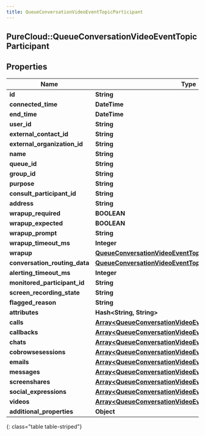 ```yaml
---
title: QueueConversationVideoEventTopicParticipant
---
```

## PureCloud::QueueConversationVideoEventTopicParticipant

## Properties

|Name | Type | Description | Notes|
|------------ | ------------- | ------------- | -------------|
| **id** | **String** |  | [optional] |
| **connected_time** | **DateTime** |  | [optional] |
| **end_time** | **DateTime** |  | [optional] |
| **user_id** | **String** |  | [optional] |
| **external_contact_id** | **String** |  | [optional] |
| **external_organization_id** | **String** |  | [optional] |
| **name** | **String** |  | [optional] |
| **queue_id** | **String** |  | [optional] |
| **group_id** | **String** |  | [optional] |
| **purpose** | **String** |  | [optional] |
| **consult_participant_id** | **String** |  | [optional] |
| **address** | **String** |  | [optional] |
| **wrapup_required** | **BOOLEAN** |  | [optional] |
| **wrapup_expected** | **BOOLEAN** |  | [optional] |
| **wrapup_prompt** | **String** |  | [optional] |
| **wrapup_timeout_ms** | **Integer** |  | [optional] |
| **wrapup** | [**QueueConversationVideoEventTopicWrapup**](QueueConversationVideoEventTopicWrapup.html) |  | [optional] |
| **conversation_routing_data** | [**QueueConversationVideoEventTopicConversationRoutingData**](QueueConversationVideoEventTopicConversationRoutingData.html) |  | [optional] |
| **alerting_timeout_ms** | **Integer** |  | [optional] |
| **monitored_participant_id** | **String** |  | [optional] |
| **screen_recording_state** | **String** |  | [optional] |
| **flagged_reason** | **String** |  | [optional] |
| **attributes** | **Hash&lt;String, String&gt;** |  | [optional] |
| **calls** | [**Array&lt;QueueConversationVideoEventTopicCall&gt;**](QueueConversationVideoEventTopicCall.html) |  | [optional] |
| **callbacks** | [**Array&lt;QueueConversationVideoEventTopicCallback&gt;**](QueueConversationVideoEventTopicCallback.html) |  | [optional] |
| **chats** | [**Array&lt;QueueConversationVideoEventTopicChat&gt;**](QueueConversationVideoEventTopicChat.html) |  | [optional] |
| **cobrowsesessions** | [**Array&lt;QueueConversationVideoEventTopicCobrowse&gt;**](QueueConversationVideoEventTopicCobrowse.html) |  | [optional] |
| **emails** | [**Array&lt;QueueConversationVideoEventTopicEmail&gt;**](QueueConversationVideoEventTopicEmail.html) |  | [optional] |
| **messages** | [**Array&lt;QueueConversationVideoEventTopicMessage&gt;**](QueueConversationVideoEventTopicMessage.html) |  | [optional] |
| **screenshares** | [**Array&lt;QueueConversationVideoEventTopicScreenshare&gt;**](QueueConversationVideoEventTopicScreenshare.html) |  | [optional] |
| **social_expressions** | [**Array&lt;QueueConversationVideoEventTopicSocialExpression&gt;**](QueueConversationVideoEventTopicSocialExpression.html) |  | [optional] |
| **videos** | [**Array&lt;QueueConversationVideoEventTopicVideo&gt;**](QueueConversationVideoEventTopicVideo.html) |  | [optional] |
| **additional_properties** | **Object** |  | [optional] |
{: class="table table-striped"}


